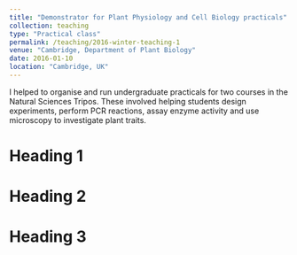 ```yaml
---
title: "Demonstrator for Plant Physiology and Cell Biology practicals"
collection: teaching
type: "Practical class"
permalink: /teaching/2016-winter-teaching-1
venue: "Cambridge, Department of Plant Biology"
date: 2016-01-10
location: "Cambridge, UK"
---
```


I helped to organise and run undergraduate practicals for two courses in the Natural Sciences Tripos. These involved helping students design experiments, perform PCR reactions, assay enzyme activity and use microscopy to investigate plant traits.

Heading 1
======

Heading 2
======

Heading 3
======
